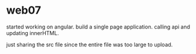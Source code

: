 # web07
started working on angular. build a single page application. calling api and updating innerHTML.

just sharing the src file since the entire file was too large to upload.
